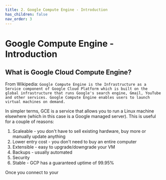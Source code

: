 ```yaml
---
title: 2. Google Compute Engine - Introduction
has_children: false
nav_order: 3
---
```


# Google Compute Engine - Introduction

## What is Google Cloud Compute Engine?

From Wikipedia:
`Google Compute Engine is the Infrastructure as a Service component of Google Cloud Platform which is built on the global infrastructure that runs Google's search engine, Gmail, YouTube and other services. Google Compute Engine enables users to launch virtual machines on demand.`

In simpler terms, GCE is a service that allows you to run a Linux machine elsewhere (which in this case is a Google managed server).
This is useful for a couple of reasons:

1. Scaleable - you don't have to sell existing hardware, buy more or manually update anything
2. Lower entry cost - you don't need to buy an entire computer
3. Extensible - easy to upgrade/downgrade your VM
4. Backups - usually automated
5. Security
6. Stable - GCP has a guaranteed uptime of 99.95%

Once you connect to your
